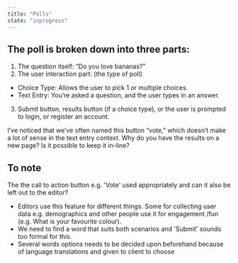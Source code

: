 ```yaml
---
title: "Polls"
state: "inprogress"
---
```


The poll is broken down into three parts:
--

1. The question itself: “Do you love bananas?”
2. The user interaction part: (the type of poll)

- Choice Type: Allows the user to pick 1 or multiple choices.
- Text Entry: You’re asked a question, and the user types in an answer.

3. Submit button, results button (if a choice type), or the user is prompted to login, or register an account.


I’ve noticed that we’ve often named this button “vote,” which doesn’t make a lot of sense in the text entry context.
Why do you have the results on a new page? Is it possible to keep it in-line?


To note
--

The the call to action button e.g. 'Vote' used appropriately and can it also be left out to the editor?

- Editors use this feature for different things. Some for collecting user data e.g. demographics and other people use it for engagement /fun (e.g. What is your favourite colour).
- We need to find a word that suits both scenarios and 'Submit' sounds too formal for this.
- Several words options needs to be decided upon beforehand because of language translations and given to client to choose
